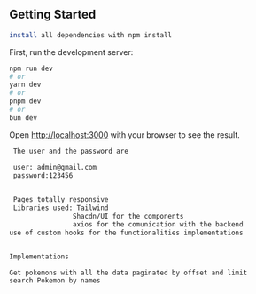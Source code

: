 

## Getting Started
```bash
install all dependencies with npm install 

```
First, run the development server:

```bash
npm run dev
# or
yarn dev
# or
pnpm dev
# or
bun dev
```

Open [http://localhost:3000](http://localhost:3000) with your browser to see the result.

```bash
 The user and the password are 

 user: admin@gmail.com
 password:123456
 

````


```bash
 Pages totally responsive 
 Libraries used: Tailwind
                Shacdn/UI for the components 
                axios for the comunication with the backend 
use of custom hooks for the functionalities implementations


Implementations 

Get pokemons with all the data paginated by offset and limit 
search Pokemon by names
 

````


